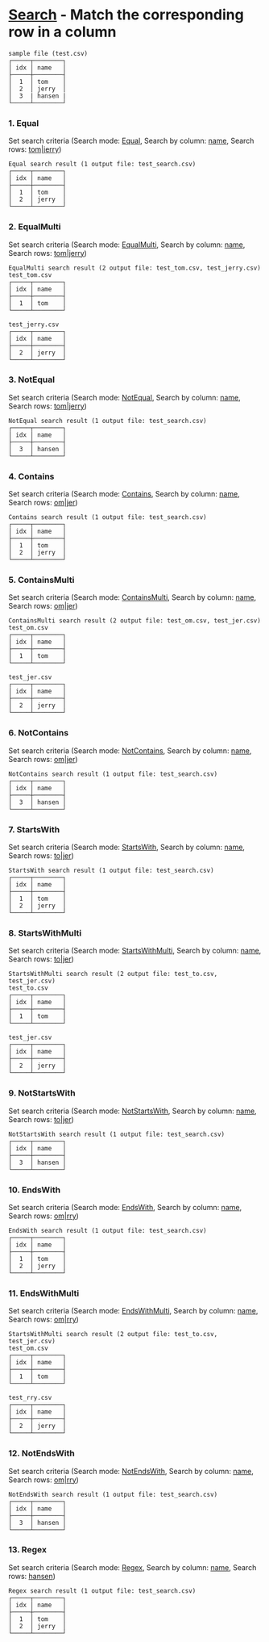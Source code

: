 # [Search](../src-tauri/src/lib/cmd/search.rs) - Match the corresponding row in a column

```
sample file (test.csv)
┌─────┬────────┐
│ idx │ name   │
├─────┼────────┤
│  1  │ tom    │
│  2  │ jerry  │
│  3  | hansen |
└─────┴────────┘
```

### 1. Equal

Set search criteria (Search mode: <u>Equal</u>, Search by column: <u>name</u>, Search rows: <u>tom|jerry</u>)

```
Equal search result (1 output file: test_search.csv)
┌─────┬────────┐
│ idx │ name   │
├─────┼────────┤
│  1  │ tom    │
│  2  │ jerry  │
└─────┴────────┘
```

### 2. EqualMulti

Set search criteria (Search mode: <u>EqualMulti</u>, Search by column: <u>name</u>, Search rows: <u>tom|jerry</u>)

```
EqualMulti search result (2 output file: test_tom.csv, test_jerry.csv)
test_tom.csv
┌─────┬────────┐
│ idx │ name   │
├─────┼────────┤
│  1  │ tom    │
└─────┴────────┘

test_jerry.csv
┌─────┬────────┐
│ idx │ name   │
├─────┼────────┤
│  2  │ jerry  │
└─────┴────────┘
```

### 3. NotEqual

Set search criteria (Search mode: <u>NotEqual</u>, Search by column: <u>name</u>, Search rows: <u>tom|jerry</u>)

```
NotEqual search result (1 output file: test_search.csv)
┌─────┬────────┐
│ idx │ name   │
├─────┼────────┤
│  3  │ hansen │
└─────┴────────┘
```

### 4. Contains

Set search criteria (Search mode: <u>Contains</u>, Search by column: <u>name</u>, Search rows: <u>om|jer</u>)

```
Contains search result (1 output file: test_search.csv)
┌─────┬────────┐
│ idx │ name   │
├─────┼────────┤
│  1  │ tom    │
│  2  │ jerry  │
└─────┴────────┘
```

### 5. ContainsMulti

Set search criteria (Search mode: <u>ContainsMulti</u>, Search by column: <u>name</u>, Search rows: <u>om|jer</u>)

```
ContainsMulti search result (2 output file: test_om.csv, test_jer.csv)
test_om.csv
┌─────┬────────┐
│ idx │ name   │
├─────┼────────┤
│  1  │ tom    │
└─────┴────────┘

test_jer.csv
┌─────┬────────┐
│ idx │ name   │
├─────┼────────┤
│  2  │ jerry  │
└─────┴────────┘
```

### 6. NotContains

Set search criteria (Search mode: <u>NotContains</u>, Search by column: <u>name</u>, Search rows: <u>om|jer</u>)

```
NotContains search result (1 output file: test_search.csv)
┌─────┬────────┐
│ idx │ name   │
├─────┼────────┤
│  3  │ hansen │
└─────┴────────┘
```

### 7. StartsWith

Set search criteria (Search mode: <u>StartsWith</u>, Search by column: <u>name</u>, Search rows: <u>to|jer</u>)

```
StartsWith search result (1 output file: test_search.csv)
┌─────┬────────┐
│ idx │ name   │
├─────┼────────┤
│  1  │ tom    │
│  2  │ jerry  │
└─────┴────────┘
```

### 8. StartsWithMulti

Set search criteria (Search mode: <u>StartsWithMulti</u>, Search by column: <u>name</u>, Search rows: <u>to|jer</u>)

```
StartsWithMulti search result (2 output file: test_to.csv, test_jer.csv)
test_to.csv
┌─────┬────────┐
│ idx │ name   │
├─────┼────────┤
│  1  │ tom    │
└─────┴────────┘

test_jer.csv
┌─────┬────────┐
│ idx │ name   │
├─────┼────────┤
│  2  │ jerry  │
└─────┴────────┘
```

### 9. NotStartsWith

Set search criteria (Search mode: <u>NotStartsWith</u>, Search by column: <u>name</u>, Search rows: <u>to|jer</u>)

```
NotStartsWith search result (1 output file: test_search.csv)
┌─────┬────────┐
│ idx │ name   │
├─────┼────────┤
│  3  │ hansen │
└─────┴────────┘
```

### 10. EndsWith

Set search criteria (Search mode: <u>EndsWith</u>, Search by column: <u>name</u>, Search rows: <u>om|rry</u>)

```
EndsWith search result (1 output file: test_search.csv)
┌─────┬────────┐
│ idx │ name   │
├─────┼────────┤
│  1  │ tom    │
│  2  │ jerry  │
└─────┴────────┘
```

### 11. EndsWithMulti

Set search criteria (Search mode: <u>EndsWithMulti</u>, Search by column: <u>name</u>, Search rows: <u>om|rry</u>)

```
StartsWithMulti search result (2 output file: test_to.csv, test_jer.csv)
test_om.csv
┌─────┬────────┐
│ idx │ name   │
├─────┼────────┤
│  1  │ tom    │
└─────┴────────┘

test_rry.csv
┌─────┬────────┐
│ idx │ name   │
├─────┼────────┤
│  2  │ jerry  │
└─────┴────────┘
```

### 12. NotEndsWith

Set search criteria (Search mode: <u>NotEndsWith</u>, Search by column: <u>name</u>, Search rows: <u>om|rry</u>)

```
NotEndsWith search result (1 output file: test_search.csv)
┌─────┬────────┐
│ idx │ name   │
├─────┼────────┤
│  3  │ hansen │
└─────┴────────┘
```

### 13. Regex

Set search criteria (Search mode: <u>Regex</u>, Search by column: <u>name</u>, Search rows: <u>hansen</u>)

```
Regex search result (1 output file: test_search.csv)
┌─────┬────────┐
│ idx │ name   │
├─────┼────────┤
│  1  │ tom    │
│  2  │ jerry  │
└─────┴────────┘
```

